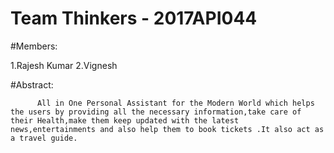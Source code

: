 # Team Thinkers - 2017API044

#Members:

1.Rajesh Kumar
2.Vignesh

#Abstract:

          All in One Personal Assistant for the Modern World which helps the users by providing all the necessary information,take care of their Health,make them keep updated with the latest news,entertainments and also help them to book tickets .It also act as a travel guide. 
